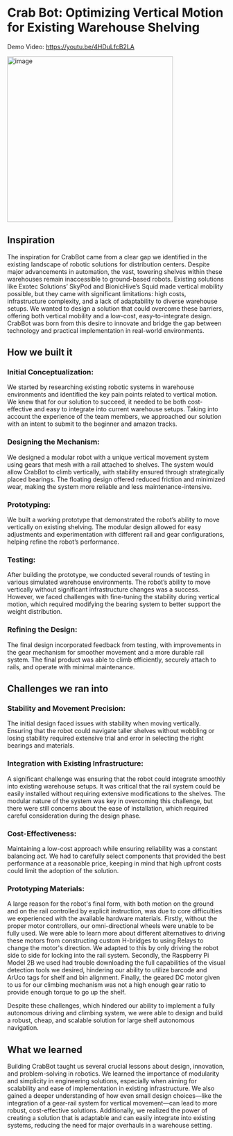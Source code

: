 # Crab Bot: Optimizing Vertical Motion for Existing Warehouse Shelving

Demo Video: https://youtu.be/4HDuLfcB2LA

<img width="382" alt="image" src="https://github.com/user-attachments/assets/19ec1b20-e35c-4be8-b279-49ab009df2d3" />


## Inspiration
The inspiration for CrabBot came from a clear gap we identified in the existing landscape of robotic solutions for distribution centers. Despite major advancements in automation, the vast, towering shelves within these warehouses remain inaccessible to ground-based robots. Existing solutions like Exotec Solutions’ SkyPod and BionicHive’s Squid made vertical mobility possible, but they came with significant limitations: high costs, infrastructure complexity, and a lack of adaptability to diverse warehouse setups. We wanted to design a solution that could overcome these barriers, offering both vertical mobility and a low-cost, easy-to-integrate design. CrabBot was born from this desire to innovate and bridge the gap between technology and practical implementation in real-world environments.

## How we built it

### Initial Conceptualization:
We started by researching existing robotic systems in warehouse environments and identified the key pain points related to vertical motion. We knew that for our solution to succeed, it needed to be both cost-effective and easy to integrate into current warehouse setups. Taking into account the experience of the team members, we approached our solution with an intent to submit to the beginner and amazon tracks.

### Designing the Mechanism:
We designed a modular robot with a unique vertical movement system using gears that mesh with a rail attached to shelves. The system would allow CrabBot to climb vertically, with stability ensured through strategically placed bearings. The floating design offered reduced friction and minimized wear, making the system more reliable and less maintenance-intensive.

### Prototyping:
We built a working prototype that demonstrated the robot’s ability to move vertically on existing shelving. The modular design allowed for easy adjustments and experimentation with different rail and gear configurations, helping refine the robot’s performance.

### Testing:
After building the prototype, we conducted several rounds of testing in various simulated warehouse environments. The robot’s ability to move vertically without significant infrastructure changes was a success. However, we faced challenges with fine-tuning the stability during vertical motion, which required modifying the bearing system to better support the weight distribution.

### Refining the Design:
The final design incorporated feedback from testing, with improvements in the gear mechanism for smoother movement and a more durable rail system. The final product was able to climb efficiently, securely attach to rails, and operate with minimal maintenance.

## Challenges we ran into

### Stability and Movement Precision:
The initial design faced issues with stability when moving vertically. Ensuring that the robot could navigate taller shelves without wobbling or losing stability required extensive trial and error in selecting the right bearings and materials.

### Integration with Existing Infrastructure:
A significant challenge was ensuring that the robot could integrate smoothly into existing warehouse setups. It was critical that the rail system could be easily installed without requiring extensive modifications to the shelves. The modular nature of the system was key in overcoming this challenge, but there were still concerns about the ease of installation, which required careful consideration during the design phase.

### Cost-Effectiveness:
Maintaining a low-cost approach while ensuring reliability was a constant balancing act. We had to carefully select components that provided the best performance at a reasonable price, keeping in mind that high upfront costs could limit the adoption of the solution.

### Prototyping Materials:
A large reason for the robot's final form, with both motion on the ground and on the rail controlled by explicit instruction, was due to core difficulties we experienced with the available hardware materials. Firstly, without the proper motor controllers, our omni-directional wheels were unable to be fully used. We were able to learn more about different alternatives to driving these motors from constructing custom H-bridges to using Relays to change the motor's direction. We adapted to this by only driving the robot side to side for  locking into the rail system. Secondly, the Raspberry Pi Model 2B we used had trouble downloading the full capabilities of the visual detection tools we desired, hindering our ability to utilize barcode and ArUco tags for shelf and bin alignment. Finally, the geared DC motor given to us for our climbing mechanism was not a high enough gear ratio to provide enough torque to go up the shelf. 

Despite these challenges, which hindered our ability to implement a fully autonomous driving and climbing system, we were able to design and build a robust, cheap, and scalable solution for large shelf autonomous navigation.

## What we learned
Building CrabBot taught us several crucial lessons about design, innovation, and problem-solving in robotics. We learned the importance of modularity and simplicity in engineering solutions, especially when aiming for scalability and ease of implementation in existing infrastructure. We also gained a deeper understanding of how even small design choices—like the integration of a gear-rail system for vertical movement—can lead to more robust, cost-effective solutions. Additionally, we realized the power of creating a solution that is adaptable and can easily integrate into existing systems, reducing the need for major overhauls in a warehouse setting.
